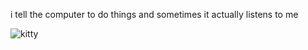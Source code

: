 i tell the computer to do things and sometimes it actually listens to me
<!--START_SECTION:update_image-->
<img src=https://raw.githubusercontent.com/sneakykestrel/sneakykestrel/main/.github/images/lovers.gif height="" width="" align=left alt=kitty />
<!--END_SECTION:update_image-->

